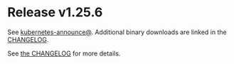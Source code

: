 # Release v1.25.6

See [kubernetes-announce@](https://groups.google.com/forum/#!forum/kubernetes-announce). Additional binary downloads are linked in the [CHANGELOG](https://github.com/kubernetes/kubernetes/blob/master/CHANGELOG/CHANGELOG-1.25.md).

See [the CHANGELOG](https://github.com/kubernetes/kubernetes/blob/master/CHANGELOG/CHANGELOG-1.25.md) for more details.



